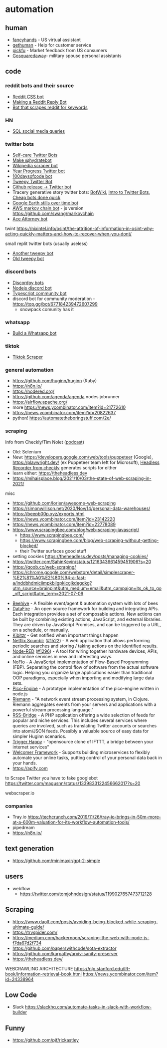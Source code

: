 # automation

## human

- [fancyhands](https://www.fancyhands.com/) - US virtual assistant
- [gethuman](https://gethuman.com/) - Help for customer service
- [pickfu](https://www.pickfu.com/) - Market feedback from US consumers 
- [Gosquaredaway](https://www.gosquaredaway.com/)- military spouse personal assistants

## code

### reddit bots and their source

- [Reddit CSS bot](https://github.com/Lachcim/css-irl-bot/blob/master/README.md)
- [Making a Reddit Reply Bot](https://dev.to/seiyria/making-a-reddit-reply-bot-f55)
- [Bot that scrapes reddit for keywords](https://intoli.com/blog/f5bot/)

### HN

- [SQL social media queries](https://github.com/antontarasenko/smq/blob/master/README.md)

### twitter bots

- [Self-care Twitter Bots](https://medium.com/@carolstran/a-guide-to-self-care-twitter-bots-f2430160fad4)
- [Make @hydratebot](https://medium.com/@NoraReed/make-your-own-hydratebot-a-tutorial-for-non-coders-d4c149da29b8)
- [Wikipedia scraper bot](https://github.com/catleeball/tmnt_wikipedia_bot/)
- [Year Progress Twitter bot](https://github.com/MrDatastorage/Year-Progress-Twitter-Bot)
- [100daysofcode bot](https://github.com/freeCodeCamp/100DaysOfCode-twitter-bot)
- [Tweepy Twitter Bot](https://realpython.com/twitter-bot-python-tweepy/)
- [Github release -> Twitter bot](https://dev.to/prahladyeri/announcing-ghannounce-a-python-bot-that-posts-a-tweet-each-time-you-make-a-release-on-github-5abc)
- Tracery generative story twitter bots: [BotWiki](https://botwiki.org/learn/), [Intro to Twitter Bots](https://programminghistorian.org/en/lessons/intro-to-twitterbots), [Cheap bots done quick](https://cheapbotsdonequick.com/)
- [Google Earth stills over time bot](https://github.com/doersino/earthacrosstime)
- [AWS markov chain bot](https://github.com/pndurette/aws_prodbot) - js version https://github.com/swang/markovchain
- [Ace Attorney bot](https://github.com/LuisMayo/ace-attorney-twitter-bot)

twint https://nixintel.info/osint/the-attrition-of-information-in-osint-why-acting-quickly-matters-and-how-to-recover-when-you-dont/

small replit twitter bots (usually useless) 

- [Another tweepy bot](https://repl.it/talk/share/Twitter-Bot/2738)
- [Old tweepy bot](https://repl.it/@LilyInskip_Shes/Twitter-Bot)


### discord bots

- [Discordpy bots](https://repl.it/talk/learn/Hosting-discordpy-bots-with-replit/11008)
- [Nodejs discord bot](https://www.codementor.io/@garethdwyer/building-a-discord-bot-with-node-js-and-repl-it-mm46r1u8y)
- [Typescript community bot](https://github.com/typescript-community/community-bot)
- discord bot for community moderation - https://top.gg/bot/677184239472607299
  - snowpack comunity has it

### whatsapp

- [Build a Whatsapp bot](https://repl.it/talk/challenge/Build-a-WhatsApp-bot-in-30-minutes/7673)

### tiktok 

- [Tiktok Scraper](https://dev.to/id1/tiktok-scraper-25a9)

### general automation

- https://github.com/huginn/huginn (Ruby)
- https://n8n.io/
- https://nodered.org/
- https://github.com/agenda/agenda nodes jobrunner
- https://airflow.apache.org/
- more https://news.ycombinator.com/item?id=21772610
- https://news.ycombinator.com/item?id=20822637
- python! https://automatetheboringstuff.com/2e/


### scraping

Info from Checkly/Tim Nolet ([podcast](https://stackoverflow.blog/2020/12/15/podcast-295-diving-into-headless-automation-active-monitoring-playwright-and-puppeteer/))

- Old: Selenium
- New: https://developers.google.com/web/tools/puppeteer (Google), https://playwright.dev/ (ex Puppeteer team left for Microsoft), [Headless Recorder from checkly](https://github.com/checkly/headless-recorder) generates scripts for either
- learn either: https://theheadless.dev
- https://mihaisplace.blog/2021/10/03/the-state-of-web-scraping-in-2021/

misc

- https://github.com/lorien/awesome-web-scraping
- https://simonwillison.net/2020/Nov/14/personal-data-warehouses/
- https://beepb00p.xyz/exports.html
- https://news.ycombinator.com/item?id=23142220
- https://news.ycombinator.com/item?id=22778089
- https://www.scrapingbee.com/blog/web-scraping-javascript/
  - https://www.scrapingbee.com/
  - https://www.scrapingbee.com/blog/web-scraping-without-getting-blocked/
  - their Twitter surfaces good stuff
- setting cookies https://theheadless.dev/posts/managing-cookies/
- https://twitter.com/SahinKevin/status/1216343661459451906?s=20
- https://qoob.cc/web-scraping/
- https://chrome.google.com/webstore/detail/simplescraper-%E2%81%A0%E2%80%94-a-fast-a/lnddbhdmiciimpkbilgpklcglkdegdkg?utm_source=brainpint&utm_medium=email&utm_campaign=its_ok_to_go_off_script&utm_term=2021-07-06
* [Beehive](https://github.com/muesli/beehive) - A flexible event/agent & automation system with lots of bees
* [DataFire](https://github.com/DataFire/DataFire) - An open source framework for building and integrating APIs. Each integration provides a set of composable actions. New actions can be built by combining existing actions, JavaScript, and external libraries. They are driven by JavaScript Promises, and can be triggered by a URL, on a schedule, or manually.
* [Kibitzr](https://kibitzr.github.io) - Get notified when important things happen
* [Netflix Scumblr](https://github.com/Netflix/Scumblr) ([#1522](https://github.com/cantino/huginn/issues/1522)) - A web application that allows performing periodic searches and storing / taking actions on the identified results. 
* [Node-RED](http://nodered.org) ([#1296](https://github.com/cantino/huginn/issues/1296)) - A tool for wiring together hardware devices, APIs, and online services in new and interesting ways.
* [NoFlo](https://NoFlojs.org) - A JavaScript implementation of Flow-Based Programming (FBP). Separating the control flow of software from the actual software logic. Helping you organize large applications easier than traditional OOP paradigms, especially when importing and modifying large data sets.
* [Pico-Engine](https://github.com/Picolab/pico-engine/) - A prototype implementation of the pico-engine written in node.js
* [Riemann](https://github.com/riemann/riemann) - "A network event stream processing system, in Clojure. Riemann aggregates events from your servers and applications with a powerful stream processing language."
* [RSS-Bridge](https://github.com/RSS-Bridge/rss-bridge) - A PHP application offering a wide selection of feeds for popular and niche services. This includes several services where queries are involved, such as translating Twitter accounts or searches into atom/JSON feeds. Possibly a valuable source of easy data for simpler Huginn scenarios.
* [Trigger Happy](https://github.com/foxmask/django-th) - "opensource clone of IFTTT, a bridge between your internet services"
* [Welcomer Framework](https://github.com/welcomer/framework) - Supports building microservices to flexibly automate your online tasks, putting control of your personal data back in your hands.
* https://apify.com

to Scrape Twitter you have to fake googlebot
https://twitter.com/magusnn/status/1339833122456662017?s=20

webscraper.io

### companies

- Tray.io https://techcrunch.com/2019/11/26/tray-io-brings-in-50m-more-at-a-600m-valuation-for-its-workflow-automation-tools/
- pipedream
- https://n8n.io/

## text generation

- https://github.com/minimaxir/gpt-2-simple

## users

- webflow
  - https://twitter.com/tomjohndesign/status/1199027657473712128

## Scraping

- https://www.daolf.com/posts/avoiding-being-blocked-while-scraping-ultimate-guide/
- https://tryspider.com/
- https://medium.com/hackernoon/scraping-the-web-with-node-js-f7da67d2f734
- https://github.com/paperswithcode/sota-extractor
- https://github.com/karpathy/arxiv-sanity-preserver
- https://theheadless.dev/


WEBCRAWLING ARCHITECTURE https://nlp.stanford.edu/IR-book/information-retrieval-book.html https://news.ycombinator.com/item?id=24338964

## Low Code

- Slack https://slackhq.com/automate-tasks-in-slack-with-workflow-builder

## Funny

- https://github.com/pjf/rickastley

